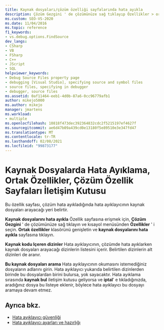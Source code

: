 ```yaml
---
title: Kaynak dosyaları/çözüm özelliği sayfalarında hata ayıkla
description: Çözüm Gezgini ' de çözümünüze sağ tıklayıp Özellikler > ortak Özellikler ' i seçerek Visual Studio 'daki kaynak dosyalarını hata ayıkla Özellik sayfasına erişin.
ms.custom: SEO-VS-2020
ms.date: 11/04/2016
ms.topic: reference
f1_keywords:
- vs.debug.options.FindSource
dev_langs:
- CSharp
- VB
- FSharp
- C++
- JScript
- SQL
helpviewer_keywords:
- Debug Source Files property page
- debugging [Visual Studio], specifying source and symbol files
- source files, specifying in debugger
- debugger, source files
ms.assetid: 0af11464-eeb1-4d0b-87a6-0cc96779afb1
author: mikejo5000
ms.author: mikejo
manager: jmartens
ms.workload:
- multiple
ms.openlocfilehash: 10818f473dec392364832cdc2f5215197ef4627f
ms.sourcegitcommit: ae6d47b09a439cd0e13180f5e89510e3e347fd47
ms.translationtype: MT
ms.contentlocale: tr-TR
ms.lasthandoff: 02/08/2021
ms.locfileid: "99873177"
---
```

# <a name="debug-source-files-common-properties-solution-property-pages-dialog-box"></a>Kaynak Dosyalarda Hata Ayıklama, Ortak Özellikler, Çözüm Özellik Sayfaları İletişim Kutusu
Bu özellik sayfası, çözüm hata ayıkladığında hata ayıklayıcının kaynak dosyaları arayacağı yeri belirtir.

 **Kaynak dosyalarını hata ayıkla** Özellik sayfasına erişmek için, **Çözüm Gezgini** ' de çözümünüze sağ tıklayın ve kısayol menüsünden **Özellikler** ' i seçin. **Ortak özellikler** klasörünü genişletin ve **kaynak dosyalarını hata ayıkla** sayfasına tıklayın.

 **Kaynak kodu Içeren dizinler** Hata ayıklayıcının, çözümde hata ayıklarken kaynak dosyaları arayacağı dizinlerin listesini içerir. Belirtilen dizinlerin alt dizinleri de aranır.

 **Bu kaynak dosyaları arama** Hata ayıklayıcının okumasını istemediğiniz dosyaların adlarını girin. Hata ayıklayıcı yukarıda belirtilen dizinlerden birinde bu dosyalardan birini bulursa, yok sayacaktır. Hata ayıklama sırasında **kaynak bul** iletişim kutusu geliyorsa ve **iptal**' e tıkladığınızda, aradığınız dosya bu listeye eklenir, böylece hata ayıklayıcı bu dosyayı aramaya devam etmez.

## <a name="see-also"></a>Ayrıca bkz.

- [Hata ayıklayıcı güvenliği](../debugger/debugger-security.md)
- [Hata ayıklayıcı ayarları ve hazırlığı](../debugger/debugger-settings-and-preparation.md)